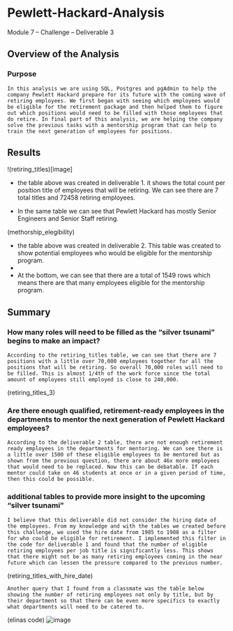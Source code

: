 # Pewlett-Hackard-Analysis
Module 7 – Challenge – Deliverable 3

## Overview of the Analysis

### Purpose
	In this analysis we are using SQL, Postgres and pgAdmin to help the company Pewlett Hackard prepare for its future with the coming wave of retiring employees. We first began with seeing which employees would be eligible for the retirement package and then helped them to figure out which positions would need to be filled with those employees that do retire. In final part of this analysis, we are helping the company solve the previous tasks with a mentorship program that can help to train the next generation of employees for positions. 
	

## Results

!(retiring_titles)[image]

- the table above was created in deliverable 1. it shows the total count per position title of employees that will be retiring. We can see there are 7 total titles and 72458 retiring employees. 

- In the same table we can see that Pewlett Hackard has mostly Senior Engineers and Senior Staff retiring. 

(methorship_elegibility)

- the table above was created in deliverable 2. This table was created to show potential employees who would be eligible for the mentorship program. 
- 
- At the bottom, we can see that there are a total of 1549 rows which means there are that many employees eligible for the mentorship program. 


## Summary

### How many roles will need to be filled as the “silver tsunami” begins to make an impact?
	According to the retiring_titles table, we can see that there are 7 positions with a little over 70,000 employees together for all the positions that will be retiring. So overall 70,000 roles will need to be filled. This is almost 1/4th of the work force since the total amount of employees still employed is close to 240,000.

(retiring_titles_3)

### Are there enough qualified, retirement-ready employees in the departments to mentor the next generation of Pewlett Hackard employees? 
	According to the deliverable 2 table, there are not enough retirement ready employees in the departments for mentoring. We can see there is a little over 1500 of these eligible employees to be mentored but as shown from the previous question, there are about 46x more employees that would need to be replaced. Now this can be debatable. If each mentor could take on 46 students at once or in a given period of time, then this could be possible. 

### additional tables to provide more insight to the upcoming “silver tsunami”
	I believe that this deliverable did not consider the hiring date of the employees. From my knowledge and with the tables we created before this challenge, we used the hire date from 1985 to 1988 as a filter for who could be eligible for retirement. I implemented this filter in the code for deliverable 1 and found that the number of eligible retiring employees per job title is significantly less. This shows that there might not be as many retiring employees coming in the near future which can lessen the pressure compared to the previous number. 
(retiring_titles_with_hire_date)

	Another query that I found from a classmate was the table below showing the number of retiring employees not only by title, but by their department so that there can be even more specifics to exactly what departments will need to be catered to. 
(elinas code)
![image](https://user-images.githubusercontent.com/108556672/190256314-dc1590b3-51e3-4502-a5eb-0cb32af792bb.png)
